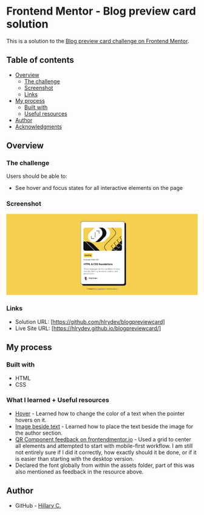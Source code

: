 # Frontend Mentor - Blog preview card solution

This is a solution to the [Blog preview card challenge on Frontend Mentor](https://www.frontendmentor.io/challenges/blog-preview-card-ckPaj01IcS). 

## Table of contents

- [Overview](#overview)
  - [The challenge](#the-challenge)
  - [Screenshot](#screenshot)
  - [Links](#links)
- [My process](#my-process)
  - [Built with](#built-with)
  - [Useful resources](#useful-resources)
- [Author](#author)
- [Acknowledgments](#acknowledgments)

## Overview

### The challenge

Users should be able to:

- See hover and focus states for all interactive elements on the page

### Screenshot

![](./screenshot.png)

### Links

- Solution URL: [https://github.com/hlrydev/blogpreviewcard]
- Live Site URL: [https://hlrydev.github.io/blogpreviewcard/]

## My process

### Built with

- HTML
- CSS

### What I learned + Useful resources

- [Hover](https://www.w3schools.com/cssref/sel_hover.php) - Learned how to change the color of a text when the pointer hovers on it. 
- [Image beside text](https://www.shecodes.io/athena/37856-how-to-move-text-to-the-right-side-of-an-image-with-css#:~:text=In%20this%20example%2C%20float%3A%20left,right%20side%20of%20the%20image) - Learned how to place the text beside the image for the author section. 
- [QR Component feedback on frontendmentor.io](https://www.frontendmentor.io/solutions/qr-code-component-with-css-5PakVqgsg3) - Used a grid to center all elements and attempted to start with mobile-first workflow. I am still not entirely sure if I did it correctly, how exactly should it be done, or if it is easier than starting with the desktop version. 
- Declared the font globally from within the assets folder, part of this was also mentioned as feedback in the resource above.


## Author

- GitHub - [Hillary C.](https://github.com/hlrydev)
